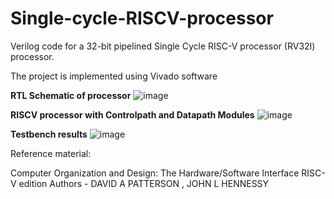 # Single-cycle-RISCV-processor

Verilog code for a 32-bit pipelined Single Cycle RISC-V processor (RV32I) processor.

The project is implemented using Vivado software

**RTL Schematic of processor**
![image](https://github.com/NiharGowdaS/Single-cycle-RISCV-processor/assets/77974814/967edea7-8e14-439c-89d4-13739d286bd3)


**RISCV processor with Controlpath and Datapath Modules**
![image](https://github.com/NiharGowdaS/Single-cycle-RISCV-processor/assets/77974814/660d0e4a-e602-457c-ad81-8689833e2044)

 **Testbench results**
![image](https://github.com/NiharGowdaS/Single-cycle-RISCV-processor/assets/77974814/3fee8f51-6cdb-4b5a-937d-984ad1010e20)


Reference material:

Computer Organization and Design: The Hardware/Software Interface  RISC-V edition
Authors - DAVID A PATTERSON , JOHN L HENNESSY

